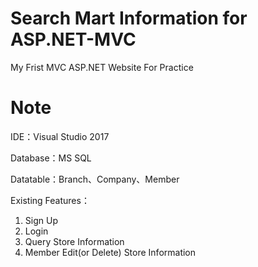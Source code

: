# Search Mart Information for ASP.NET-MVC
My Frist MVC ASP.NET Website For Practice

# Note
IDE：Visual Studio 2017

Database：MS SQL

Datatable：Branch、Company、Member

Existing Features：
1. Sign Up
2. Login
3. Query Store Information
4. Member Edit(or Delete) Store Information
